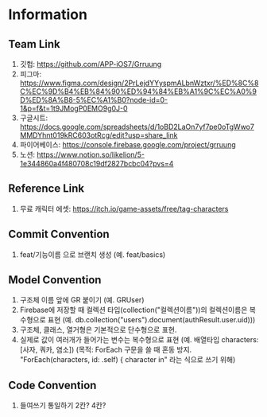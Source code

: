 # Information

## Team Link
1. 깃헙: https://github.com/APP-iOS7/Grruung
2. 피그마: https://www.figma.com/design/2PrLejdYYyspmALbnWztxr/%ED%8C%8C%EC%9D%B4%EB%84%90%ED%94%84%EB%A1%9C%EC%A0%9D%ED%8A%B8-5%EC%A1%B0?node-id=0-1&p=f&t=1t9JMogP0EMO9g0J-0
3. 구글시트: https://docs.google.com/spreadsheets/d/1oBD2LaOn7yf7pe0oTgWwo7MMDYhnt019kRC603otRcg/edit?usp=share_link
4. 파이어베이스: https://console.firebase.google.com/project/grruung
5. 노션: https://www.notion.so/likelion/5-1e344860a4f480708c19df2827bcbc04?pvs=4

## Reference Link
1. 무료 캐릭터 에셋: https://itch.io/game-assets/free/tag-characters 


## Commit Convention
1. feat/기능이름 으로 브랜치 생성 (예. feat/basics)



## Model Convention
1. 구조체 이름 앞에 GR 붙이기 (예. GRUser) 
2. Firebase에 저장할 때 컬렉션 타입(collection("컬렉션이름"))의 컬렉션이름은 복수형으로 표현 (예. db.collection("users").document(authResult.user.uid)))
3. 구조체, 클래스, 열거형은 기본적으로 단수형으로 표현. 
4. 실제로 값이 여러개가 들어가는 변수는 복수형으로 표현 (예. 배열타입 characters: [사자, 쿼카, 염소]) 
   (목적: ForEach 구문을 쓸 때 혼동 방지. "ForEach(characters, id: \.self) { character in" 라는 식으로 쓰기 위해) 
                    

## Code Convention
1. 들여쓰기 통일하기 2칸? 4칸? 



